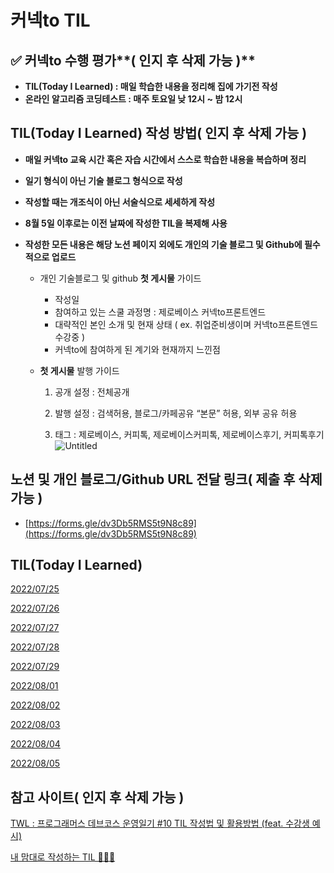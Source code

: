 # 커넥to TIL

## ✅ 커넥to 수행 평가**( 인지 후 삭제 가능 )**

- **TIL(Today I Learned) : 매일 학습한 내용을 정리해 집에 가기전 작성**
- **온라인 알고리즘 코딩테스트 : 매주 토요일 낮 12시 ~ 밤 12시**

## **TIL(Today I Learned) 작성 방법( 인지 후 삭제 가능 )**

- **매일 커넥to 교육 시간 혹은 자습 시간에서 스스로 학습한 내용을 복습하며 정리**
- **일기 형식이 아닌 기술 블로그 형식으로 작성**
- **작성할 때는 개조식이 아닌 서술식으로 세세하게 작성**
- **8월 5일 이후로는 이전 날짜에 작성한 TIL을 복제해 사용**
- **작성한 모든 내용은 해당 노션 페이지 외에도 개인의 기술 블로그 및 Github에 필수적으로 업로드**

  - 개인 기술블로그 및 github **첫 게시물** 가이드
    - 작성일
    - 참여하고 있는 스쿨 과정명 : 제로베이스 커넥to프론트엔드
    - 대략적인 본인 소개 및 현재 상태 ( ex. 취업준비생이며 커넥to프론트엔드 수강중 )
    - 커넥to에 참여하게 된 계기와 현재까지 느낀점
  - **첫 게시물** 발행 가이드

    1. 공개 설정 : 전체공개

    2. 발행 설정 : 검색허용, 블로그/카페공유 “본문” 허용, 외부 공유 허용

    3. 태그 : 제로베이스, 커피톡, 제로베이스커피톡, 제로베이스후기, 커피톡후기
       ![Untitled](%E1%84%8F%E1%85%A5%E1%84%82%E1%85%A6%E1%86%A8to%20TIL%2049aa2bb202e448f19b5f5f506a8f0112/Untitled.png)

## 노션 및 개인 블로그/Github URL 전달 링크( 제출 후 삭제 가능 )

- [https://forms.gle/dv3Db5RMS5t9N8c89](https://forms.gle/dv3Db5RMS5t9N8c89)

## **TIL(Today I Learned)**

[2022/07/25](https://www.notion.so/2022-07-25-de4aa46fb40c461daaa9b9e2049a6a14)

[2022/07/26](https://www.notion.so/2022-07-26-b7e2f83a94144968a4b0ae81be15328a)

[2022/07/27](https://www.notion.so/2022-07-27-a1115b1c0ef94b12bb5a3ed7843fdbe7)

[2022/07/28](https://www.notion.so/2022-07-28-16bc59fde2cf4866add6f8a458f344f8)

[2022/07/29](https://www.notion.so/2022-07-29-d29004c271e34ad2a8e0adbb649893e0)

[2022/08/01](https://www.notion.so/2022-08-01-a2726cc38d5b4eb39238391e4894dd4d)

[2022/08/02](https://www.notion.so/2022-08-02-17c48f3bd81043e085543c24fbda2777)

[2022/08/03](https://www.notion.so/2022-08-03-c795359a29884b2eb522c969581fe403)

[2022/08/04](https://www.notion.so/2022-08-04-8c279484e9f14fceb7daee2f71ee7ec0)

[2022/08/05](https://www.notion.so/2022-08-05-87683d43688c4e559b1a45d2753b49e5)

## **참고 사이트( 인지 후 삭제 가능 )**

[TWL : 프로그래머스 데브코스 운영일기 #10 TIL 작성법 및 활용방법 (feat. 수강생 예시)](https://prgms.tistory.com/129)

[내 맘대로 작성하는 TIL 🧙🏻‍♂️](https://velog.io/@2ujin/%EB%82%B4-%EB%A7%98%EB%8C%80%EB%A1%9C-%EC%9E%91%EC%84%B1%ED%95%98%EB%8A%94-TIL-9sk5ujmvv7)
